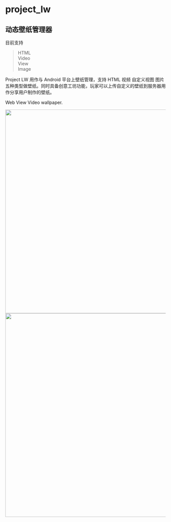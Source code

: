 # project_lw


## 动态壁纸管理器


目前支持
> HTML  
> Video  
> View  
> Image  


Project LW 用作与 Android 平台上壁纸管理，支持 HTML 视频 自定义视图 图片 五种类型做壁纸。同时具备创意工坊功能，玩家可以上传自定义的壁纸到服务器用作分享用户制作的壁纸。


Web View Video wallpaper.

<img src="https://github.com/AugustToko/project_lw/blob/master/screenshots/demo.gif?raw=true" height="640" weight="480">
<img src="https://github.com/AugustToko/project_lw/blob/master/screenshots/demo2.gif?raw=true" height="640" weight="480">

